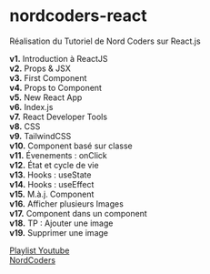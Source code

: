 # nordcoders-react
Réalisation du Tutoriel de Nord Coders sur React.js

__v1.__ Introduction à ReactJS  
__v2.__ Props & JSX  
__v3.__ First Component  
__v4.__ Props to Component  
__v5.__ New React App  
__v6.__ Index.js  
__v7.__ React Developer Tools  
__v8.__ CSS  
__v9.__ TailwindCSS  
__v10.__ Component basé sur classe  
__v11.__ Évenements : onClick  
__v12.__ État et cycle de vie  
__v13.__ Hooks : useState  
__v14.__ Hooks : useEffect  
__v15.__ M.à.j. Component  
__v16.__ Afficher plusieurs Images  
__v17.__ Component dans un component  
__v18.__ TP : Ajouter une image  
__v19.__ Supprimer une image    

[Playlist Youtube](https://www.youtube.com/playlist?list=PLeeuvNW2FHVjVHC8LTbqAvGe9I23sl0Bj)  
[NordCoders](https://www.youtube.com/c/NordCoders)
